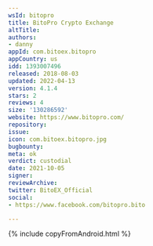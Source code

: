 ```yaml
---
wsId: bitopro
title: BitoPro Crypto Exchange
altTitle: 
authors:
- danny
appId: com.bitoex.bitopro
appCountry: us
idd: 1393007496
released: 2018-08-03
updated: 2022-04-13
version: 4.1.4
stars: 2
reviews: 4
size: '130286592'
website: https://www.bitopro.com/
repository: 
issue: 
icon: com.bitoex.bitopro.jpg
bugbounty: 
meta: ok
verdict: custodial
date: 2021-10-05
signer: 
reviewArchive: 
twitter: BitoEX_Official
social:
- https://www.facebook.com/bitopro.bito

---
```


{% include copyFromAndroid.html %}
